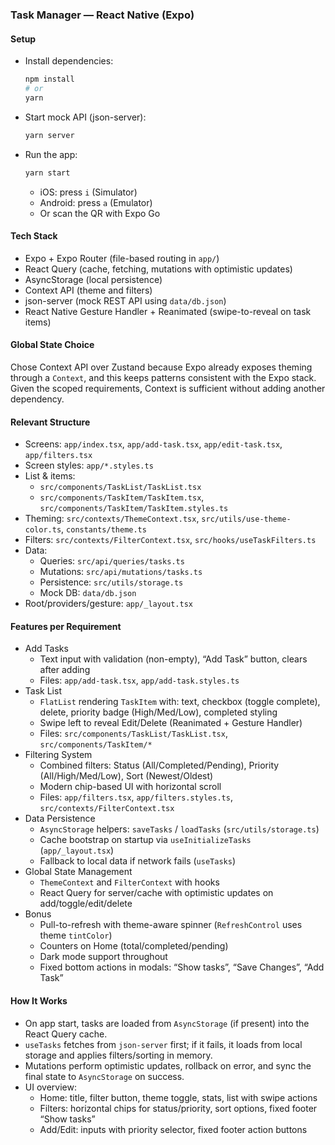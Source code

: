 ### Task Manager — React Native (Expo)

#### Setup

- Install dependencies:
  ```bash
  npm install
  # or
  yarn
  ```
- Start mock API (json-server):
  ```bash
  yarn server
  ```
- Run the app:
  ```bash
  yarn start
  ```
  - iOS: press `i` (Simulator)
  - Android: press `a` (Emulator)
  - Or scan the QR with Expo Go

#### Tech Stack

- Expo + Expo Router (file-based routing in `app/`)
- React Query (cache, fetching, mutations with optimistic updates)
- AsyncStorage (local persistence)
- Context API (theme and filters)
- json-server (mock REST API using `data/db.json`)
- React Native Gesture Handler + Reanimated (swipe-to-reveal on task items)

#### Global State Choice

Chose Context API over Zustand because Expo already exposes theming through a `Context`, and this keeps patterns consistent with the Expo stack. Given the scoped requirements, Context is sufficient without adding another dependency.

#### Relevant Structure

- Screens: `app/index.tsx`, `app/add-task.tsx`, `app/edit-task.tsx`, `app/filters.tsx`
- Screen styles: `app/*.styles.ts`
- List & items:
  - `src/components/TaskList/TaskList.tsx`
  - `src/components/TaskItem/TaskItem.tsx`, `src/components/TaskItem/TaskItem.styles.ts`
- Theming: `src/contexts/ThemeContext.tsx`, `src/utils/use-theme-color.ts`, `constants/theme.ts`
- Filters: `src/contexts/FilterContext.tsx`, `src/hooks/useTaskFilters.ts`
- Data:
  - Queries: `src/api/queries/tasks.ts`
  - Mutations: `src/api/mutations/tasks.ts`
  - Persistence: `src/utils/storage.ts`
  - Mock DB: `data/db.json`
- Root/providers/gesture: `app/_layout.tsx`

#### Features per Requirement

- Add Tasks
  - Text input with validation (non-empty), “Add Task” button, clears after adding
  - Files: `app/add-task.tsx`, `app/add-task.styles.ts`
- Task List
  - `FlatList` rendering `TaskItem` with: text, checkbox (toggle complete), delete, priority badge (High/Med/Low), completed styling
  - Swipe left to reveal Edit/Delete (Reanimated + Gesture Handler)
  - Files: `src/components/TaskList/TaskList.tsx`, `src/components/TaskItem/*`
- Filtering System
  - Combined filters: Status (All/Completed/Pending), Priority (All/High/Med/Low), Sort (Newest/Oldest)
  - Modern chip-based UI with horizontal scroll
  - Files: `app/filters.tsx`, `app/filters.styles.ts`, `src/contexts/FilterContext.tsx`
- Data Persistence
  - `AsyncStorage` helpers: `saveTasks` / `loadTasks` (`src/utils/storage.ts`)
  - Cache bootstrap on startup via `useInitializeTasks` (`app/_layout.tsx`)
  - Fallback to local data if network fails (`useTasks`)
- Global State Management
  - `ThemeContext` and `FilterContext` with hooks
  - React Query for server/cache with optimistic updates on add/toggle/edit/delete
- Bonus
  - Pull-to-refresh with theme-aware spinner (`RefreshControl` uses theme `tintColor`)
  - Counters on Home (total/completed/pending)
  - Dark mode support throughout
  - Fixed bottom actions in modals: “Show tasks”, “Save Changes”, “Add Task”

#### How It Works

- On app start, tasks are loaded from `AsyncStorage` (if present) into the React Query cache.
- `useTasks` fetches from `json-server` first; if it fails, it loads from local storage and applies filters/sorting in memory.
- Mutations perform optimistic updates, rollback on error, and sync the final state to `AsyncStorage` on success.
- UI overview:
  - Home: title, filter button, theme toggle, stats, list with swipe actions
  - Filters: horizontal chips for status/priority, sort options, fixed footer “Show tasks”
  - Add/Edit: inputs with priority selector, fixed footer action buttons
